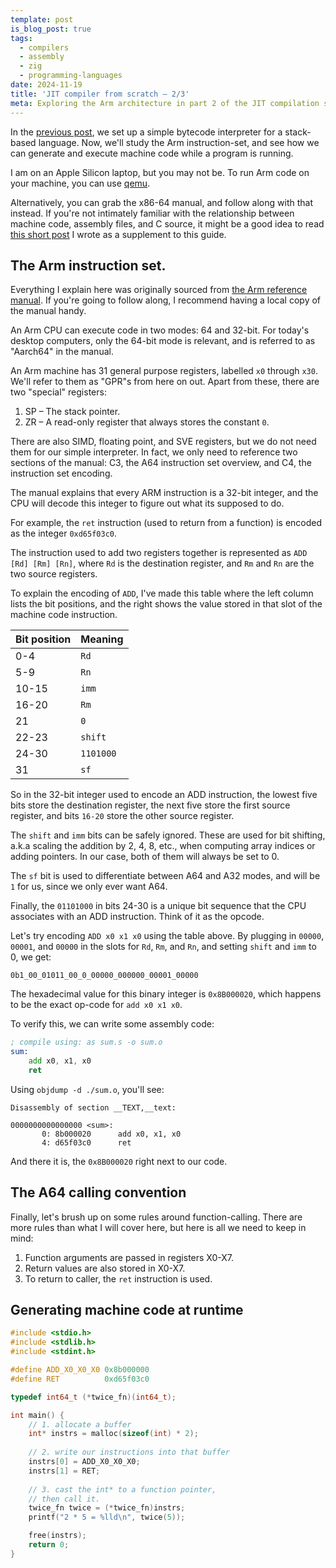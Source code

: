 ```yaml
---
template: post
is_blog_post: true
tags:
  - compilers 
  - assembly 
  - zig 
  - programming-languages
date: 2024-11-19
title: 'JIT compiler from scratch – 2/3'
meta: Exploring the Arm architecture in part 2 of the JIT compilation series 
---
```


In the [previous post](/jit-01/), we set up a simple bytecode interpreter for a stack-based language.
Now, we'll study the Arm instruction-set, and see how we can generate and execute machine code
while a program is running.

I am on an Apple Silicon laptop, but you may not be.
To run Arm code on your machine, you can use [qemu](https://www.qemu.org/download/).

Alternatively, you can grab the x86-64 manual, and follow along with that instead.
If you're not intimately familiar with the relationship between machine code, assembly files, and C source,
it might be a good idea to read [this short post](/blog/c-source-to-machine-code/) I wrote as a supplement to this guide.

## The Arm instruction set.

Everything I explain here was originally sourced from [the Arm reference manual](https://developer.arm.com/documentation/ddi0487/latest).
If you're going to follow along, I recommend having a local copy of the manual handy.

An Arm CPU can execute code in two modes: 64 and 32-bit.
For today's desktop computers, only the 64-bit mode is relevant, and is referred to as "Aarch64" in the manual.

An Arm machine has 31 general purpose registers, labelled `x0` through `x30`.
We'll refer to them as "GPR"s from here on out.
Apart from these, there are two "special" registers:

1. SP – The stack pointer.
2. ZR – A read-only register that always stores the constant `0`. 

There are also SIMD, floating point, and SVE registers,
but we do not need them for our simple interpreter.
In fact, we only need to reference two sections of the manual:
C3, the A64 instruction set overview, and C4, the instruction set encoding.

The manual explains that every ARM instruction is a 32-bit integer,
and the CPU will decode this integer to figure out what its supposed to do.

For example, the `ret` instruction (used to return from a function) is encoded as 
the integer `0xd65f03c0`.

The instruction used to add two registers together is represented as `ADD [Rd] [Rm] [Rn]`,
where `Rd` is the destination register, and `Rm` and `Rn` are the two source registers.

To explain the encoding of `ADD`, I've made this table where 
the left column lists the bit positions, and the right shows the value
stored in that slot of the machine code instruction.

| Bit position | Meaning |
|--------------|---------|
| 0-4          | `Rd`      |
| 5-9          | `Rn`      |
| 10-15        | `imm`     |
| 16-20        | `Rm`      |
| 21           | `0`       |
| 22-23        | `shift`   |
| 24-30        | `1101000` |
| 31           | `sf`      |

So in the 32-bit integer used to encode an ADD instruction,
the lowest five bits store the destination register, the next five 
store the first source register, and bits `16-20` store the other source register.

The `shift` and `imm` bits can be safely ignored.
These are used for bit shifting, a.k.a scaling the addition by 2, 4, 8, etc.,
when computing array indices or adding pointers.
In our case, both of them will always be set to 0.

The `sf` bit is used to differentiate between A64 and A32 modes,
and will be `1` for us, since we only ever want A64.

Finally, the `01101000` in bits 24-30 is a unique bit sequence that the CPU
associates with an ADD instruction.
Think of it as the opcode.

Let's try encoding `ADD x0 x1 x0` using the table above.
By plugging in `00000`, `00001`, and `00000` in the slots for `Rd`, `Rm`,
and `Rn`, and setting `shift` and `imm` to 0, we get:

```
0b1_00_01011_00_0_00000_000000_00001_00000
```

The hexadecimal value for this binary integer is `0x8B000020`, which
happens to be the exact op-code for `add x0 x1 x0`.

To verify this, we can write some assembly code:

```asm
; compile using: as sum.s -o sum.o
sum:
    add x0, x1, x0
    ret
```

Using `objdump -d ./sum.o`, you'll see: 

```
Disassembly of section __TEXT,__text:

0000000000000000 <sum>:
       0: 8b000020     	add	x0, x1, x0
       4: d65f03c0     	ret
```

And there it is, the `0x8B000020` right next to our code.

## The A64 calling convention

Finally, let's brush up on some rules around function-calling.
There are more rules than what I will cover here, but here is all we need to keep in mind:

1. Function arguments are passed in registers X0-X7.
2. Return values are also stored in X0-X7.
3. To return to caller, the `ret` instruction is used.

## Generating machine code at runtime

```c
#include <stdio.h>
#include <stdlib.h>
#include <stdint.h>

#define ADD_X0_X0_X0 0x8b000000
#define RET          0xd65f03c0

typedef int64_t (*twice_fn)(int64_t);

int main() {
    // 1. allocate a buffer
    int* instrs = malloc(sizeof(int) * 2);
    
    // 2. write our instructions into that buffer
    instrs[0] = ADD_X0_X0_X0;
    instrs[1] = RET;
    
    // 3. cast the int* to a function pointer, 
    // then call it.
    twice_fn twice = (*twice_fn)instrs;
    printf("2 * 5 = %lld\n", twice(5));

    free(instrs);
    return 0;
}
```

